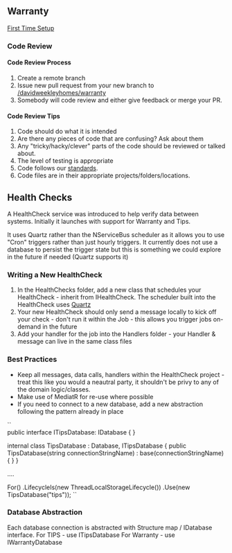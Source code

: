 ## Warranty

[First Time Setup](SETUP.md)

### Code Review

#### Code Review Process

1. Create a remote branch
2. Issue new pull request from your new branch to [/davidweekleyhomes/warranty](/davidweekleyhomes/warranty)
3. Somebody will code review and either give feedback or merge your PR.

#### Code Review Tips

1. Code should do what it is intended
2. Are there any pieces of code that are confusing? Ask about them
3. Any "tricky/hacky/clever" parts of the code should be reviewed or talked about.
4. The level of testing is appropriate
5. Code follows our [standards](CODESTANDARDS.md).
6. Code files are in their appropriate projects/folders/locations.

## Health Checks

A HealthCheck service was introduced to help verify data between systems.  Initially it launches with support for Warranty and Tips.

It uses Quartz rather than the NServiceBus scheduler as it allows you to use "Cron" triggers rather than just hourly triggers.
It currently does not use a database to persist the trigger state but this is something we could explore in the future if needed (Quartz supports it)

### Writing a New HealthCheck

1. In the HealthChecks folder, add a new class that schedules your HealthCheck - inherit from IHealthCheck.  The scheduler built into the HealthCheck uses [Quartz](http://www.quartz-scheduler.net/documentation/quartz-2.x/tutorial/jobs-and-triggers.html)
2. Your new HealthCheck should only send a message locally to kick off your check - don't run it within the Job - this allows you trigger jobs on-demand in the future
3. Add your handler for the job into the Handlers folder - your Handler & message can live in the same class files

### Best Practices

* Keep all messages, data calls, handlers within the HealthCheck project - treat this like you would a neautral party, it shouldn't be privy to any of the domain logic/classes.
* Make use of MediatR for re-use where possible
* If you need to connect to a new database, add a new abstraction following the pattern already in place

``  
public interface ITipsDatabase: IDatabase { }

internal class TipsDatabase : Database, ITipsDatabase
{
    public TipsDatabase(string connectionStringName) : base(connectionStringName) { }
}

....

For<ITipsDatabase>()
    .LifecycleIs(new ThreadLocalStorageLifecycle())
    .Use(new TipsDatabase("tips"));
``

### Database Abstraction

Each database connection is abstracted with Structure map / IDatabase interface.
For TIPS - use ITipsDatabase
For Warranty - use IWarrantyDatabase
